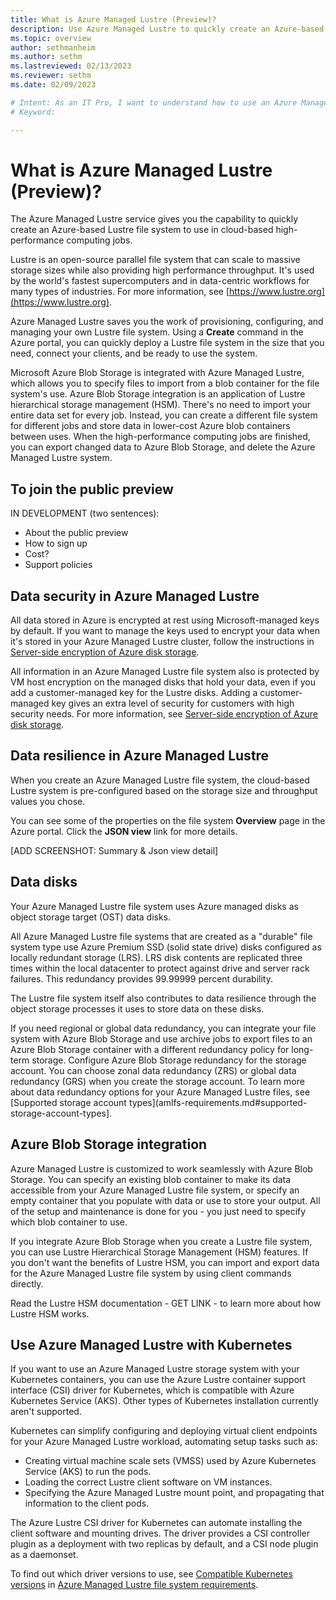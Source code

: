 ```yaml
---
title: What is Azure Managed Lustre (Preview)?
description: Use Azure Managed Lustre to quickly create an Azure-based Lustre file system to use in cloud-based high-performance computing jobs.
ms.topic: overview
author: sethmanheim
ms.author: sethm 
ms.lastreviewed: 02/13/2023
ms.reviewer: sethm
ms.date: 02/09/2023

# Intent: As an IT Pro, I want to understand how to use an Azure Managed Lustre file system xxx.
# Keyword: 

---
```

# What is Azure Managed Lustre (Preview)?

<!--STATUS: Source content compiled from existing Private Preview overviews. Links not added. Organization needs work. Product team to review for needed content.-->

The Azure Managed Lustre service gives you the capability to quickly create an Azure-based Lustre file system to use in cloud-based high-performance computing jobs.

Lustre is an open-source parallel file system that can scale to massive storage sizes while also providing high performance throughput. It's used by the world's fastest supercomputers and in data-centric workflows for many types of industries. For more information, see [https://www.lustre.org](https://www.lustre.org).

Azure Managed Lustre saves you the work of provisioning, configuring, and managing your own Lustre file system. Using a **Create** command in the Azure portal, you can quickly deploy a Lustre file system in the size that you need, connect your clients, and be ready to use the system.

Microsoft Azure Blob Storage is integrated with Azure Managed Lustre, which allows you to specify files to import from a blob container for the file system's use. Azure Blob Storage integration is an application of Lustre hierarchical storage management (HSM). There's no need to import your entire data set for every job. Instead, you can create a different file system for different jobs and store data in lower-cost Azure blob containers between uses. When the high-performance computing jobs are finished, you can export changed data to Azure Blob Storage, and delete the Azure Managed Lustre system.

## To join the public preview

IN DEVELOPMENT (two sentences):

* About the public preview
* How to sign up
* Cost?
* Support policies

## Data security in Azure Managed Lustre

All data stored in Azure is encrypted at rest using Microsoft-managed keys by default. If you want to manage the keys used to encrypt your data when it's stored in your Azure Managed Lustre cluster, follow the instructions in [Server-side encryption of Azure disk storage](/azure/virtual-machines/disk-encryption).

All information in an Azure Managed Lustre file system also is protected by VM host encryption on the managed disks that hold your data, even if you add a customer-managed key for the Lustre disks. Adding a customer-managed key gives an extra level of security for customers with high security needs. For more information, see [Server-side encryption of Azure disk storage](/azure/virtual-machines/disk-encryption).

## Data resilience in Azure Managed Lustre

When you create an Azure Managed Lustre file system, the cloud-based Lustre system is pre-configured based on the storage size and throughput values you chose.

You can see some of the properties on the file system **Overview** page in the Azure portal. Click the **JSON view** link for more details.
<!--QUESTIONS: 1) From the Overview blade for a file system deployment, Json view link is only available after they Go to resource group. 2) The Json view doesn't show much in a minimal default deployment. What will they be looking for?-->

[ADD SCREENSHOT: Summary & Json view detail]

## Data disks

Your Azure Managed Lustre file system uses Azure managed disks as object storage target (OST) data disks.

All Azure Managed Lustre file systems that are created as a "durable" file system type use Azure Premium SSD (solid state drive) disks configured as locally redundant storage (LRS). LRS disk contents are replicated three times within the local datacenter to protect against drive and server rack failures. This redundancy provides 99.99999 percent durability.<!--Do we provide this type of statistical assurance in Learning content? Better to link to another source for this?-->

The Lustre file system itself also contributes to data resilience through the object storage processes it uses to store data on these disks.

If you need regional or global data redundancy, you can integrate your file system with Azure Blob Storage and use archive jobs to export files to an Azure Blob Storage container with a different redundancy policy for long-term storage. Configure Azure Blob Storage redundancy for the storage account. You can choose zonal data redundancy (ZRS) or global data redundancy (GRS) when you create the storage account. To learn more about data redundancy options for your Azure Managed Lustre files, see [Supported storage account types](amlfs-requirements.md#supported-storage-account-types].

## Azure Blob Storage integration

<!--Source: Use Azure Blob Storage with Azure Managed Lustre - Will be included in the public preview docs.-->

Azure Managed Lustre is customized to work seamlessly with Azure Blob Storage. You can specify an existing blob container to make its data accessible from your Azure Managed Lustre file system, or specify an empty container that you populate with data or use to store your output. All of the setup and maintenance is done for you - you just need to specify which blob container to use.

If you integrate Azure Blob Storage when you create a Lustre file system, you can use Lustre Hierarchical Storage Management (HSM) features. If you don't want the benefits of Lustre HSM, you can import and export data for the Azure Managed Lustre file system by using client commands directly.

Read the Lustre HSM documentation - GET LINK - to learn more about how Lustre HSM works.

## Use Azure Managed Lustre with Kubernetes

If you want to use an Azure Managed Lustre storage system with your Kubernetes containers, you can use the Azure Lustre container support interface (CSI) driver for Kubernetes, which is compatible with Azure Kubernetes Service (AKS). Other types of Kubernetes installation currently aren't supported.

Kubernetes can simplify configuring and deploying virtual client endpoints for your Azure Managed Lustre workload, automating setup tasks such as:

* Creating virtual machine scale sets (VMSS) used by Azure Kubernetes Service (AKS) to run the pods.
* Loading the correct Lustre client software on VM instances.
* Specifying the Azure Managed Lustre mount point, and propagating that information to the client pods.

The Azure Lustre CSI driver for Kubernetes can automate installing the client software and mounting drives. The driver provides a CSI controller plugin<!--Check plugin name.--> as a deployment with two replicas by default, and a CSI node plugin<!--Check plugin name.--> as a daemonset.

To find out which driver versions to use, see [Compatible Kubernetes versions](amlfs-requirements.md#compatible-kubernetes-versions) in [Azure Managed Lustre file system requirements](amlfs-requirements.md).